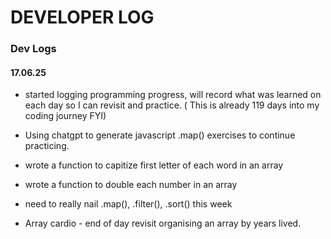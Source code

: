 # DEVELOPER LOG

### Dev Logs

#### 17.06.25 

- started logging programming progress, will record what was learned on each day so I can revisit and practice. ( This is already 119 days into my coding journey FYI)

- Using chatgpt to generate javascript .map() exercises to continue practicing.

- wrote a function to capitize first letter of each word in an array
- wrote a function to double each number in an array
- need to really nail .map(), .filter(), .sort() this week
- Array cardio - end of day revisit organising an array by years lived. 